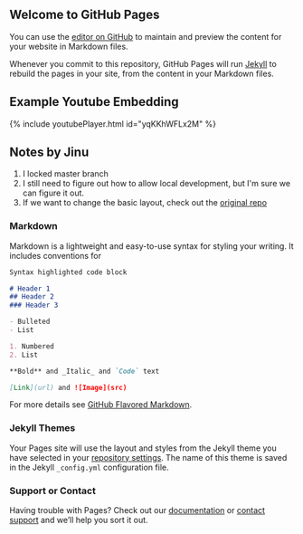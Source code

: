 ## Welcome to GitHub Pages

You can use the [editor on GitHub](https://github.com/LMCTeam8/LMCTeam8.github.io/edit/main/index.md) to maintain and preview the content for your website in Markdown files.

Whenever you commit to this repository, GitHub Pages will run [Jekyll](https://jekyllrb.com/) to rebuild the pages in your site, from the content in your Markdown files.

## Example Youtube Embedding
{% include youtubePlayer.html id="yqKKhWFLx2M" %}

## Notes by Jinu
1. I locked master branch
2. I still need to figure out how to allow local development, but I'm sure we can figure it out.
3. If we want to change the basic layout, check out the [original repo](https://github.com/pages-themes/minimal)

### Markdown

Markdown is a lightweight and easy-to-use syntax for styling your writing. It includes conventions for

```markdown
Syntax highlighted code block

# Header 1
## Header 2
### Header 3

- Bulleted
- List

1. Numbered
2. List

**Bold** and _Italic_ and `Code` text

[Link](url) and ![Image](src)
```

For more details see [GitHub Flavored Markdown](https://guides.github.com/features/mastering-markdown/).

### Jekyll Themes

Your Pages site will use the layout and styles from the Jekyll theme you have selected in your [repository settings](https://github.com/LMCTeam8/LMCTeam8.github.io/settings). The name of this theme is saved in the Jekyll `_config.yml` configuration file.

### Support or Contact

Having trouble with Pages? Check out our [documentation](https://docs.github.com/categories/github-pages-basics/) or [contact support](https://github.com/contact) and we’ll help you sort it out.
